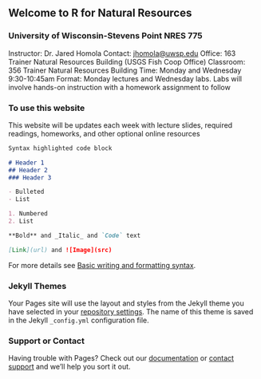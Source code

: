 ## Welcome to R for Natural Resources
### University of Wisconsin-Stevens Point NRES 775

Instructor: Dr. Jared Homola
Contact: jhomola@uwsp.edu
Office: 163 Trainer Natural Resources Building (USGS Fish Coop Office)
Classroom: 356 Trainer Natural Resources Building
Time: Monday and Wednesday 9:30-10:45am
Format: Monday lectures and Wednesday labs. Labs will involve hands-on instruction with a homework assignment to follow

### To use this website
This website will be updates each week with lecture slides, required readings, homeworks, and other optional online resources


```markdown
Syntax highlighted code block

# Header 1
## Header 2
### Header 3

- Bulleted
- List

1. Numbered
2. List

**Bold** and _Italic_ and `Code` text

[Link](url) and ![Image](src)
```

For more details see [Basic writing and formatting syntax](https://docs.github.com/en/github/writing-on-github/getting-started-with-writing-and-formatting-on-github/basic-writing-and-formatting-syntax).

### Jekyll Themes

Your Pages site will use the layout and styles from the Jekyll theme you have selected in your [repository settings](https://github.com/jaredhomola/RforNatRes/settings/pages). The name of this theme is saved in the Jekyll `_config.yml` configuration file.

### Support or Contact

Having trouble with Pages? Check out our [documentation](https://docs.github.com/categories/github-pages-basics/) or [contact support](https://support.github.com/contact) and we’ll help you sort it out.
